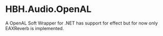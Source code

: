 # HBH.Audio.OpenAL
A OpenAL Soft Wrapper for .NET has support for effect but for now only EAXReverb is implemented.
